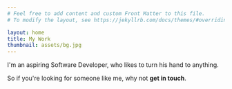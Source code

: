 ```yaml
---
# Feel free to add content and custom Front Matter to this file.
# To modify the layout, see https://jekyllrb.com/docs/themes/#overriding-theme-defaults

layout: home
title: My Work
thumbnail: assets/bg.jpg
---
```


I'm an aspiring Software Developer, who likes to turn his hand to anything.

So if you're looking for someone like me, why not __get in touch__.
